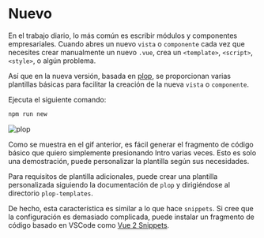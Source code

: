# Nuevo <Badge text="v4.0.0+"/>

En el trabajo diario, lo más común es escribir módulos y componentes empresariales. Cuando abres un nuevo `vista` o `componente` cada vez que necesites crear manualmente un nuevo `.vue`, crea un `<template>`, `<script>`, `<style>`, o algún problema. 

Así que en la nueva versión, basada en [plop](https://github.com/amwmedia/plop), se proporcionan varias plantillas básicas para facilitar la creación de la nueva `vista` o `componente`.

Ejecuta el siguiente comando:

```bash
npm run new
```

![plop](https://wpimg.wallstcn.com/5f8ea239-aaa5-4e91-9d09-ed56b33a110d.gif)

Como se muestra en el gif anterior, es fácil generar el fragmento de código básico que quiero simplemente presionando Intro varias veces. Esto es solo una demostración, puede personalizar la plantilla según sus necesidades.

Para requisitos de plantilla adicionales, puede crear una plantilla personalizada siguiendo la documentación de `plop` y dirigiéndose al directorio `plop-templates`.

De hecho, esta característica es similar a lo que hace `snippets`. Si cree que la configuración es demasiado complicada, puede instalar un fragmento de código basado en VSCode como [Vue 2 Snippets](https://marketplace.visualstudio.com/items?itemName=hollowtree.vue-snippets).
